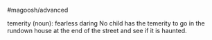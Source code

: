 #magoosh/advanced

temerity (noun): fearless daring 
No child has the temerity to go in the rundown house at the end of the street and see if it is haunted. 
